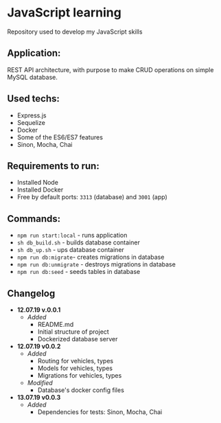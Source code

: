 # JavaScript learning
Repository used to develop my JavaScript skills

## Application:
REST API architecture, with purpose to make CRUD operations on simple MySQL database.

## Used techs:
* Express.js
* Sequelize
* Docker
* Some of the ES6/ES7 features
* Sinon, Mocha, Chai
  
## Requirements to run:
* Installed Node
* Installed Docker
* Free by default ports: `3313` (database) and `3001` (app)

## Commands:
* `npm run start:local` - runs application
* `sh db_build.sh` - builds database container
* `sh db_up.sh` - ups database container
* `npm run db:migrate`- creates migrations in database
* `npm run db:unmigrate` - destroys migrations in database
* `npm run db:seed` - seeds tables in database


## Changelog
* **12.07.19 v.0.0.1**
  * *Added*
    * README.md
    * Initial structure of project
    * Dockerized database server
* **12.07.19 v0.0.2**
  * *Added*
    * Routing for vehicles, types
    * Models for vehicles, types
    * Migrations for vehicles, types
  * *Modified*
    * Database's docker config files
* **13.07.19 v0.0.3**
  * *Added*
    * Dependencies for tests: Sinon, Mocha, Chai
